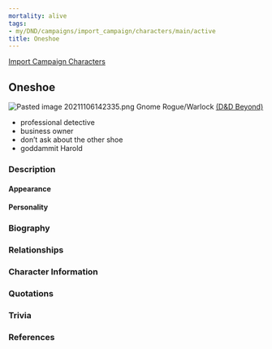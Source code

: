 ```yaml
---
mortality: alive
tags:
- my/DND/campaigns/import_campaign/characters/main/active
title: Oneshoe
---
```


[Import Campaign Characters](/dnd/characters/)

## Oneshoe

![Pasted image 20211106142335.png](/images/dnd/pc-onshoe.png)
Gnome Rogue/Warlock
[(D&D Beyond)](https://ddb.ac/characters/4096309/smb8F9)

- professional detective
- business owner
- don’t ask about the other shoe
- goddammit Harold

### Description

#### Appearance

#### Personality

### Biography

### Relationships

### Character Information

### Quotations

### Trivia

### References
